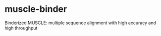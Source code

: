 # muscle-binder
Binderized MUSCLE: multiple sequence alignment with high accuracy and high throughput
